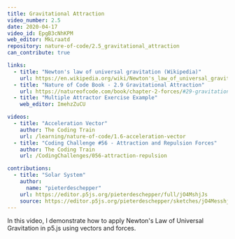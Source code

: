 ```yaml
---
title: Gravitational Attraction
video_number: 2.5
date: 2020-04-17
video_id: EpgB3cNhKPM
web_editor: MkLraatd
repository: nature-of-code/2.5_gravitational_attraction
can_contribute: true

links:
  - title: "Newton's law of universal gravitation (Wikipedia)"
    url: https://en.wikipedia.org/wiki/Newton's_law_of_universal_gravitation
  - title: "Nature of Code Book - 2.9 Gravitational Attraction"
    url: https://natureofcode.com/book/chapter-2-forces/#29-gravitational-attraction
  - title: "Multiple Attractor Exercise Example"
    web_editor: ImehzZuCU

videos:
  - title: "Acceleration Vector"
    author: The Coding Train
    url: /learning/nature-of-code/1.6-acceleration-vector
  - title: "Coding Challenge #56 - Attraction and Repulsion Forces"
    author: The Coding Train
    url: /CodingChallenges/056-attraction-repulsion

contributions:
  - title: "Solar System"
    author:
      name: "pieterdeschepper"
    url: https://editor.p5js.org/pieterdeschepper/full/jO4MshjJs
    source: https://editor.p5js.org/pieterdeschepper/sketches/jO4MesshjJs
---
```


In this video, I demonstrate how to apply Newton's Law of Universal Gravitation in p5.js using vectors and forces.
